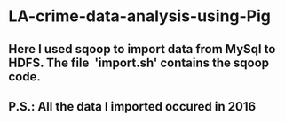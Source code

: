 # LA-crime-data-analysis-using-Pig
## Here I used sqoop to import data from MySql to HDFS. The file  'import.sh' contains the sqoop code.
## P.S.: All the data I imported occured in 2016

